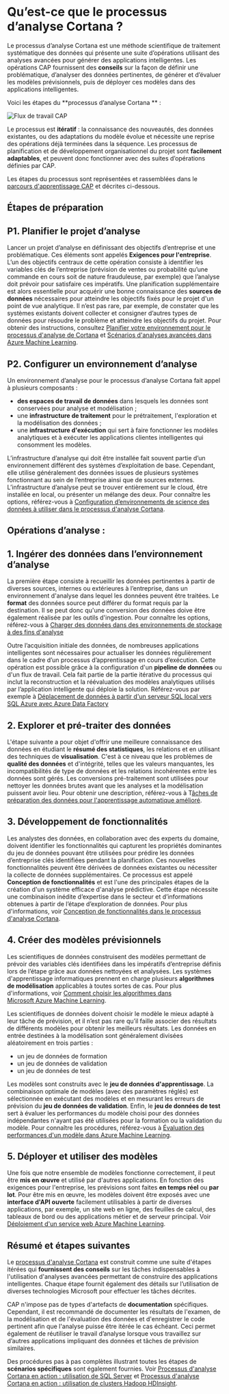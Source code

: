<properties 
	pageTitle="Qu’est ce que le processus d’analyse Cortana ? | Microsoft Azure" 
	description="Le processus d’analyse de Cortana est une méthode scientifique de traitement systématique des données servant à la création d’applications intelligentes qui exploitent des analyses avancées." 
	services="machine-learning" 
	documentationCenter="" 
	authors="bradsev"
	manager="paulettm" 
	editor="cgronlun" />

<tags 
	ms.service="machine-learning" 
	ms.workload="data-services" 
	ms.tgt_pltfrm="na" 
	ms.devlang="na" 
	ms.topic="article" 
	ms.date="11/23/2015" 
	ms.author="bradsev;gopitk" />


# Qu’est-ce que le processus d’analyse Cortana ?

Le processus d’analyse Cortana est une méthode scientifique de traitement systématique des données qui présente une suite d’opérations utilisant des analyses avancées pour générer des applications intelligentes. Les opérations CAP fournissent des **conseils** sur la façon de définir une problématique, d’analyser des données pertinentes, de générer et d’évaluer les modèles prévisionnels, puis de déployer ces modèles dans des applications intelligentes.

Voici les étapes du **processus d’analyse Cortana ** :

![Flux de travail CAP](./media/machine-learning-data-science-the-cortana-analytics-process/CAP-workflow.png)

Le processus est **itératif** : la connaissance des nouveautés, des données existantes, ou des adaptations du modèle évolue et nécessite une reprise des opérations déjà terminées dans la séquence. Les processus de planification et de développement organisationnel du projet sont **facilement adaptables**, et peuvent donc fonctionner avec des suites d’opérations définies par CAP.

Les étapes du processus sont représentées et rassemblées dans le [parcours d'apprentissage CAP](https://azure.microsoft.com/documentation/learning-paths/cortana-analytics-process/) et décrites ci-dessous.

## Étapes de préparation 

## P1. Planifier le projet d’analyse 

Lancer un projet d’analyse en définissant des objectifs d’entreprise et une problématique. Ces éléments sont appelés **Exigences pour l'entreprise**. L’un des objectifs centraux de cette opération consiste à identifier les variables clés de l’entreprise (prévision de ventes ou probabilité qu’une commande en cours soit de nature frauduleuse, par exemple) que l’analyse doit prévoir pour satisfaire ces impératifs. Une planification supplémentaire est alors essentielle pour acquérir une bonne connaissance des **sources de données** nécessaires pour atteindre les objectifs fixés pour le projet d'un point de vue analytique. Il n’est pas rare, par exemple, de constater que les systèmes existants doivent collecter et consigner d’autres types de données pour résoudre le problème et atteindre les objectifs du projet. Pour obtenir des instructions, consultez [Planifier votre environnement pour le processus d'analyse de Cortana](machine-learning-data-science-plan-your-environment.md) et [Scénarios d'analyses avancées dans Azure Machine Learning](machine-learning-data-science-plan-sample-scenarios.md).

## P2. Configurer un environnement d’analyse 

Un environnement d’analyse pour le processus d’analyse Cortana fait appel à plusieurs composants :

- **des espaces de travail de données** dans lesquels les données sont conservées pour analyse et modélisation ; 
- une **infrastructure de traitement** pour le prétraitement, l'exploration et la modélisation des données ;
- une **infrastructure d'exécution** qui sert à faire fonctionner les modèles analytiques et à exécuter les applications clientes intelligentes qui consomment les modèles.  

L’infrastructure d’analyse qui doit être installée fait souvent partie d’un environnement différent des systèmes d’exploitation de base. Cependant, elle utilise généralement des données issues de plusieurs systèmes fonctionnant au sein de l’entreprise ainsi que de sources externes. L’infrastructure d’analyse peut se trouver entièrement sur le cloud, être installée en local, ou présenter un mélange des deux. Pour connaître les options, référez-vous à [Configuration d’environnements de science des données à utiliser dans le processus d'analyse Cortana](machine-learning-data-science-environment-setup.md).

## Opérations d’analyse :  

## 1\. Ingérer des données dans l’environnement d’analyse 

La première étape consiste à recueillir les données pertinentes à partir de diverses sources, internes ou extérieures à l’entreprise, dans un environnement d'analyse dans lequel les données peuvent être traitées. Le **format** des données source peut différer du format requis par la destination. Il se peut donc qu'une conversion des données doive être également réalisée par les outils d'ingestion. Pour connaître les options, référez-vous à [Charger des données dans des environnements de stockage à des fins d'analyse](machine-learning-data-science-ingest-data.md)

Outre l’acquisition initiale des données, de nombreuses applications intelligentes sont nécessaires pour actualiser les données régulièrement dans le cadre d’un processus d’apprentissage en cours d’exécution. Cette opération est possible grâce à la configuration d'un **pipeline de données** ou d'un flux de travail. Cela fait partie de la partie itérative du processus qui inclut la reconstruction et la réévaluation des modèles analytiques utilisés par l’application intelligente qui déploie la solution. Référez-vous par exemple à [Déplacement de données à partir d'un serveur SQL local vers SQL Azure avec Azure Data Factory](machine-learning-data-science-move-sql-azure-adf.md)


## 2\. Explorer et pré-traiter des données 

L'étape suivante a pour objet d'offrir une meilleure connaissance des données en étudiant le **résumé des statistiques**, les relations et en utilisant des techniques de **visualisation**. C'est à ce niveau que les problèmes de **qualité des données** et d'intégrité, telles que les valeurs manquantes, les incompatibilités de type de données et les relations incohérentes entre les données sont gérés. Les conversions pré-traitement sont utilisées pour nettoyer les données brutes avant que les analyses et la modélisation puissent avoir lieu. Pour obtenir une description, référez-vous à T[âches de préparation des données pour l'apprentissage automatique amélioré](machine-learning-data-science-prepare-data.md).


## 3\. Développement de fonctionnalités 

Les analystes des données, en collaboration avec des experts du domaine, doivent identifier les fonctionnalités qui capturent les propriétés dominantes du jeu de données pouvant être utilisées pour prédire les données d’entreprise clés identifiées pendant la planification. Ces nouvelles fonctionnalités peuvent être dérivées de données existantes ou nécessiter la collecte de données supplémentaires. Ce processus est appelé **Conception de fonctionnalités** et est l'une des principales étapes de la création d'un système efficace d'analyse prédictive. Cette étape nécessite une combinaison inédite d’expertise dans le secteur et d’informations obtenues à partir de l’étape d’exploration de données. Pour plus d'informations, voir [Conception de fonctionnalités dans le processus d'analyse Cortana](machine-learning-data-science-create-features.md).


## 4\. Créer des modèles prévisionnels 

Les scientifiques de données construisent des modèles permettant de prévoir des variables clés identifiées dans les impératifs d’entreprise définis lors de l’étape grâce aux données nettoyées et analysées. Les systèmes d'apprentissage informatiques prennent en charge plusieurs **algorithmes de modélisation** applicables à toutes sortes de cas. Pour plus d'informations, voir [Comment choisir les algorithmes dans Microsoft Azure Machine Learning](machine-learning-algorithm-choice,md).

Les scientifiques de données doivent choisir le modèle le mieux adapté à leur tâche de prévision, et il n’est pas rare qu’il faille associer des résultats de différents modèles pour obtenir les meilleurs résultats. Les données en entrée destinées à la modélisation sont généralement divisées aléatoirement en trois parties :

- un jeu de données de formation 
- un jeu de données de validation 
- un jeu de données de test 

Les modèles sont construits avec le **jeu de données d'apprentissage**. La combinaison optimale de modèles (avec des paramètres réglés) est sélectionnée en exécutant des modèles et en mesurant les erreurs de prévision du **jeu de données de validation**. Enfin, le **jeu de données de test** sert à évaluer les performances du modèle choisi pour des données indépendantes n'ayant pas été utilisées pour la formation ou la validation du modèle. Pour connaître les procédures, référez-vous à [Évaluation des performances d'un modèle dans Azure Machine Learning](machine-learning-evaluate-model-performance.md).


## 5\. Déployer et utiliser des modèles 

Une fois que notre ensemble de modèles fonctionne correctement, il peut être **mis en œuvre** et utilisé par d'autres applications. En fonction des exigences pour l'entreprise, les prévisions sont faites **en temps réel** ou **par lot**. Pour être mis en œuvre, les modèles doivent être exposés avec une **interface d'API ouverte** facilement utilisables à partir de diverses applications, par exemple, un site web en ligne, des feuilles de calcul, des tableaux de bord ou des applications métier et de serveur principal. Voir [Déploiement d'un service web Azure Machine Learning](machine-learning-publish-a-machine-learning-web-service.md).

## Résumé et étapes suivantes

Le [processus d'analyse Cortana](https://azure.microsoft.com/documentation/learning-paths/cortana-analytics-process/) est construit comme une suite d'étapes itérées qui **fournissent des conseils** sur les tâches indispensables à l'utilisation d'analyses avancées permettant de construire des applications intelligentes. Chaque étape fournit également des détails sur l’utilisation de diverses technologies Microsoft pour effectuer les tâches décrites.

CAP n'impose pas de types d'artefacts de **documentation** spécifiques. Cependant, il est recommandé de documenter les résultats de l'examen, de la modélisation et de l'évaluation des données et d'enregistrer le code pertinent afin que l'analyse puisse être itérée le cas échéant. Ceci permet également de réutiliser le travail d’analyse lorsque vous travaillez sur d’autres applications impliquant des données et tâches de prévision similaires.

Des procédures pas à pas complètes illustrant toutes les étapes de **scénarios spécifiques** sont également fournies. Voir [Processus d'analyse Cortana en action : utilisation de SQL Server](machine-learning-data-science-process-sql-walkthrough.md) et [Processus d'analyse Cortana en action : utilisation de clusters Hadoop HDInsight](machine-learning-data-science-process-hive-walkthrough.md).

 

<!---HONumber=AcomDC_1125_2015-->
